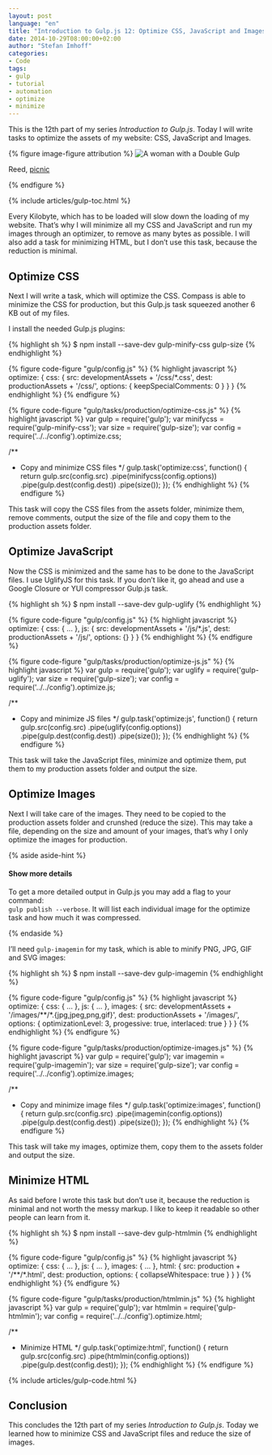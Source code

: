 ```yaml
---
layout: post
language: "en"
title: "Introduction to Gulp.js 12: Optimize CSS, JavaScript and Images"
date: 2014-10-29T08:00:00+02:00
author: "Stefan Imhoff"
categories:
- Code
tags:
- gulp
- tutorial
- automation
- optimize
- minimize
---
```


This is the 12th part of my series *Introduction to Gulp.js*. Today I will write tasks to optimize the assets of my website: CSS, JavaScript and Images.

{% figure image-figure attribution %}
<img src="/assets/images/artikel/gulp-tutorial-12.jpg" alt="A woman with a Double Gulp">
<p class="attribution-text"><i class="icon-cc"></i> Reed, <a href="https://www.flickr.com/photos/ishatter/3614672744">picnic</a></p>
{% endfigure %}

{% include articles/gulp-toc.html %}

Every Kilobyte, which has to be loaded will slow down the loading of my website. That’s why I will minimize all my CSS and JavaScript and run my images through an optimizer, to remove as many bytes as possible. I will also add a task for minimizing HTML, but I don’t use this task, because the reduction is minimal.

## Optimize CSS
Next I will write a task, which will optimize the CSS. Compass is able to minimize the CSS for production, but this Gulp.js task squeezed another 6 KB out of my files.

I install the needed Gulp.js plugins:

{% highlight sh %}
$ npm install --save-dev gulp-minify-css gulp-size
{% endhighlight %}

{% figure code-figure "gulp/config.js" %}
{% highlight javascript %}
optimize: {
  css: {
    src:  developmentAssets + '/css/*.css',
    dest: productionAssets + '/css/',
    options: {
      keepSpecialComments: 0
    }
  }
}
{% endhighlight %}
{% endfigure %}

{% figure code-figure "gulp/tasks/production/optimize-css.js" %}
{% highlight javascript %}
var gulp      = require('gulp');
var minifycss = require('gulp-minify-css');
var size      = require('gulp-size');
var config    = require('../../config').optimize.css;

/**
 * Copy and minimize CSS files
 */
gulp.task('optimize:css', function() {
  return gulp.src(config.src)
    .pipe(minifycss(config.options))
    .pipe(gulp.dest(config.dest))
    .pipe(size());
});
{% endhighlight %}
{% endfigure %}

This task will copy the CSS files from the assets folder, minimize them, remove comments, output the size of the file and copy them to the production assets folder.

## Optimize JavaScript
Now the CSS is minimized and the same has to be done to the JavaScript files. I use UglifyJS for this task. If you don’t like it, go ahead and use a Google Closure or YUI compressor Gulp.js task.

{% highlight sh %}
$ npm install --save-dev gulp-uglify
{% endhighlight %}

{% figure code-figure "gulp/config.js" %}
{% highlight javascript %}
optimize: {
  css: {
    ...
  },
  js: {
    src:  developmentAssets + '/js/*.js',
    dest: productionAssets + '/js/',
    options: {}
  }
}
{% endhighlight %}
{% endfigure %}

{% figure code-figure "gulp/tasks/production/optimize-js.js" %}
{% highlight javascript %}
var gulp   = require('gulp');
var uglify = require('gulp-uglify');
var size   = require('gulp-size');
var config = require('../../config').optimize.js;

/**
 * Copy and minimize JS files
 */
gulp.task('optimize:js', function() {
  return gulp.src(config.src)
    .pipe(uglify(config.options))
    .pipe(gulp.dest(config.dest))
    .pipe(size());
});
{% endhighlight %}
{% endfigure %}

This task will take the JavaScript files, minimize and optimize them, put them to my production assets folder and output the size.

## Optimize Images
Next I will take care of the images. They need to be copied to the production assets folder and crunshed (reduce the size). This may take a file, depending on the size and amount of your images, that’s why I only optimize the images for production.

{% aside aside-hint %}
<h4>Show more details</h4>
<p>To get a more detailed output in Gulp.js you may add a flag to your command:<br> <code>gulp publish --verbose</code>. It will list each individual image for the optimize task and how much it was compressed.</p>
{% endaside %}

I’ll need `gulp-imagemin` for my task, which is able to minify PNG, JPG, GIF and SVG images:

{% highlight sh %}
$ npm install --save-dev gulp-imagemin
{% endhighlight %}

{% figure code-figure "gulp/config.js" %}
{% highlight javascript %}
optimize: {
  css: {
    ...
  },
  js: {
    ...
  },
  images: {
    src:  developmentAssets + '/images/**/*.{jpg,jpeg,png,gif}',
    dest: productionAssets + '/images/',
    options: {
      optimizationLevel: 3,
      progessive: true,
      interlaced: true
    }
  }
}
{% endhighlight %}
{% endfigure %}

{% figure code-figure "gulp/tasks/production/optimize-images.js" %}
{% highlight javascript %}
var gulp     = require('gulp');
var imagemin = require('gulp-imagemin');
var size     = require('gulp-size');
var config   = require('../../config').optimize.images;

/**
 * Copy and minimize image files
 */
gulp.task('optimize:images', function() {
  return gulp.src(config.src)
    .pipe(imagemin(config.options))
    .pipe(gulp.dest(config.dest))
    .pipe(size());
});
{% endhighlight %}
{% endfigure %}

This task will take my images, optimize them, copy them to the assets folder and output the size.

## Minimize HTML
As said before I wrote this task but don’t use it, because the reduction is minimal and not worth the messy markup. I like to keep it readable so other people can learn from it.

{% highlight sh %}
$ npm install --save-dev gulp-htmlmin
{% endhighlight %}

{% figure code-figure "gulp/config.js" %}
{% highlight javascript %}
optimize: {
  css: {
    ...
  },
  js: {
    ...
  },
  images: {
    ...
  },
  html: {
    src: production + '/**/*.html',
    dest: production,
    options: {
      collapseWhitespace: true
    }
  }
}
{% endhighlight %}
{% endfigure %}

{% figure code-figure "gulp/tasks/production/htmlmin.js" %}
{% highlight javascript %}
var gulp    = require('gulp');
var htmlmin = require('gulp-htmlmin');
var config  = require('../../config').optimize.html;

/**
 * Minimize HTML
 */
gulp.task('optimize:html', function() {
  return gulp.src(config.src)
    .pipe(htmlmin(config.options))
    .pipe(gulp.dest(config.dest));
});
{% endhighlight %}
{% endfigure %}

{% include articles/gulp-code.html %}

## Conclusion
This concludes the 12th part of my series *Introduction to Gulp.js*. Today we learned how to minimize CSS and JavaScript files and reduce the size of images.
